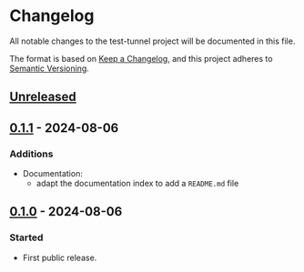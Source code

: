 <!--
SPDX-FileCopyrightText: Peter Pentchev <roam@ringlet.net>
SPDX-License-Identifier: BSD-2-Clause
-->

# Changelog

All notable changes to the test-tunnel project will be documented in this file.

The format is based on [Keep a Changelog](https://keepachangelog.com/en/1.1.0/),
and this project adheres to [Semantic Versioning](https://semver.org/spec/v2.0.0.html).

## [Unreleased]

## [0.1.1] - 2024-08-06

### Additions

- Documentation:
    - adapt the documentation index to add a `README.md` file

## [0.1.0] - 2024-08-06

### Started

- First public release.

[Unreleased]: https://gitlab.com/ppentchev/test-tunnel/-/compare/release%2F0.1.1...main
[0.1.1]: https://gitlab.com/ppentchev/test-tunnel/-/compare/release%2F0.1.0...release%2F0.1.1
[0.1.0]: https://gitlab.com/ppentchev/test-tunnel/-/tags/release%2F0.1.0
